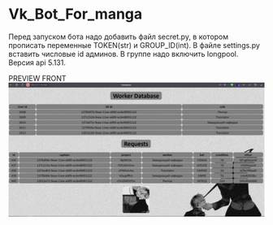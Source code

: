 # Vk_Bot_For_manga

Перед запуском бота надо добавить файл secret.py, в котором прописать переменные TOKEN(str) и GROUP_ID(int). В файле settings.py вставить числовые id админов. В группе надо включить longpool. Версия api 5.131.

PREVIEW FRONT
![alt text](https://raw.githubusercontent.com/Ezzh/Manga_Vk_Bot/main/preview.png)
